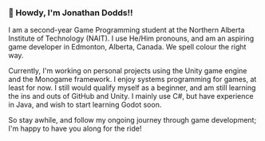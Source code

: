 ### 👋 Howdy, I'm Jonathan Dodds!!
I am a second-year Game Programming student at the Northern Alberta Institute of Technology (NAIT). <!-- 2024-2025 --> I use He/Him pronouns, and am an aspiring game developer in Edmonton, Alberta, Canada. We spell colour the right way.

Currently, I'm working on personal projects using the Unity game engine and the Monogame framework. I enjoy systems programming for games, at least for now. I still would qualify myself as a beginner, and am still learning the ins and outs of GitHub and Unity. I mainly use C#, but have experience in Java, and wish to start learning Godot soon.

So stay awhile, and follow my ongoing journey through game development; I'm happy to have you along for the ride!

<!-- This comment stays
**JDoddsNAIT/JDoddsNAIT** is a ✨ _special_ ✨ repository because its `README.md` (this file) appears on your GitHub profile.

Here are some ideas to get you started:

- 🔭 I’m currently working on ...
- 🌱 I’m currently learning ...
- 👯 I’m looking to collaborate on ...
- 🤔 I’m looking for help with ...
- 💬 Ask me about ...
- 📫 How to reach me: ...
- 😄 Pronouns: ...
- ⚡ Fun fact: ...
-->

